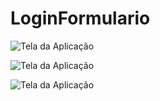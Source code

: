 # LoginFormulario 
![Tela da Aplicação ](https://github.com/Franksilva959/LoginFormulario/blob/main/Acesso-Formul%C3%A1rio/APP_Login_Form/img/telaprincipal.png)

![Tela da Aplicação ](https://github.com/Franksilva959/LoginFormulario/blob/main/Acesso-Formul%C3%A1rio/APP_Login_Form/img/teladois.png)

![Tela da Aplicação ](https://github.com/Franksilva959/LoginFormulario/blob/main/Acesso-Formul%C3%A1rio/APP_Login_Form/img/formularionovaconta.png)
